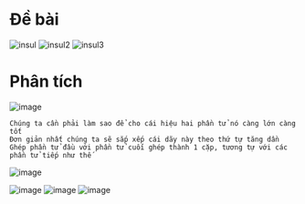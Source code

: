 # Đề bài
![insul](https://github.com/VanHoang110802/Competitive_Programming/assets/108053955/635e580d-7aa9-46f8-8107-e9f114b57ca5)
![insul2](https://github.com/VanHoang110802/Competitive_Programming/assets/108053955/098898c0-bc1f-4fff-b1c5-5053c744b5e5)
![insul3](https://github.com/VanHoang110802/Competitive_Programming/assets/108053955/364db27d-9a5a-4415-9702-45e5299ffcd1)

# Phân tích
![image](https://github.com/VanHoang110802/Competitive_Programming/assets/108053955/f2505547-4e91-4da5-bbed-734eed2d76e8)

```
Chúng ta cần phải làm sao để cho cái hiệu hai phần tử nó càng lớn càng tốt
Đơn giản nhất chúng ta sẽ sắp xếp cái dãy này theo thứ tự tăng dần
Ghép phần tử đầu với phần tử cuối ghép thành 1 cặp, tương tự với các phần tử tiếp như thế
```
![image](https://github.com/VanHoang110802/Competitive_Programming/assets/108053955/4282954f-e37c-4444-8a27-c824b7811008)

![image](https://github.com/VanHoang110802/Competitive_Programming/assets/108053955/bbd3f8dc-d5a3-49be-809c-05f4b25569e0)
![image](https://github.com/VanHoang110802/Competitive_Programming/assets/108053955/6b678e81-e08f-4f1a-b95f-053b963bb8f6)
![image](https://github.com/VanHoang110802/Competitive_Programming/assets/108053955/a9601459-7cd3-49b5-9d3e-211ef9448242)
